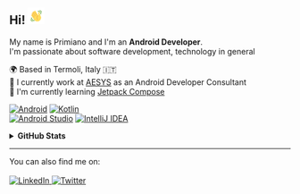 ## Hi! <img src="https://raw.githubusercontent.com/primdugno/primdugno/master/assets/hand-wave.gif" width="30px"/>

<p>
  My name is Primiano and I'm an <strong>Android Developer</strong>.<br>
  I'm passionate about software development, technology in general 
</p>

<p>
  🌍 Based in Termoli, Italy 🇮🇹<br>
  💼 I currently work at <a href="https://www.aesystech.it" target="blank">AESYS</a> as an Android Developer Consultant<br>
  🌱 I'm currently learning <a href="https://developer.android.com/jetpack/compose" target="blank">Jetpack Compose</a><br>
</p>

<p>
  <a href="" target=""><img src="https://img.shields.io/badge/Android-FFFFFF?style=for-the-badge&logo=android&logoColor=FFFFFF&color=000000" alt="Android"/></a>
  <a href="" target=""><img src="https://img.shields.io/badge/Kotlin-FFFFFF?style=for-the-badge&logo=kotlin&logoColor=FFFFFF&color=000000" alt="Kotlin"/></a>
  <br>
  <a href="" target=""><img src="https://img.shields.io/badge/Android Studio-FFFFFF?style=for-the-badge&logo=android-studio&logoColor=FFFFFF&color=000000" alt="Android Studio"/></a>
  <a href="" target=""><img src="https://img.shields.io/badge/IntelliJ IDEA-FFFFFF?style=for-the-badge&logo=intellij-idea&logoColor=FFFFFF&color=000000" alt="IntelliJ IDEA"/></a>
</p>

<details>
  <summary><strong>GitHub Stats</strong></summary>
  <p>
    <a href="https://github.com/primdugno"><img src="https://github-readme-stats.vercel.app/api?username=primdugno&count_private=true&hide_title=true&show_icons=true&hide_border=true&bg_color=0D1117&title_color=fff&text_color=c1c1c1&icon_color=fff"/></a>
  </p>
</details>

<hr>

<p>You can also find me on:<br><br>
  <a href="https://www.linkedin.com/in/primdugno" target="blank">
    <img src="https://img.shields.io/badge/LinkedIn-FFFFFF?style=for-the-badge&logo=linkedin&logoColor=FFFFFF&color=0A66C2" alt="LinkedIn"/>
  </a>
  <a href="https://www.twitter.com/primdugno" target="blank">
    <img src="https://img.shields.io/badge/Twitter-FFFFFF?style=for-the-badge&logo=twitter&logoColor=FFFFFF&color=1D9BF0" alt="Twitter"/>
  </a>
  <!--
  <a href="https://primdugno.it" target="blank">
    <img src="https://img.shields.io/badge/primdugno.it-FFFFFF?style=for-the-badge&logo=google-chrome&logoColor=FFFFFF&color=FD1D1D" alt="primdugno.it"/
  </a>
  -->
</p>
